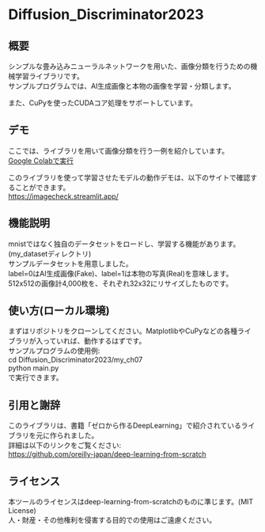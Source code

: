 # Diffusion_Discriminator2023

## 概要
シンプルな畳み込みニューラルネットワークを用いた、画像分類を行うための機械学習ライブラリです。  
サンプルプログラムでは、AI生成画像と本物の画像を学習・分類します。  

また、CuPyを使ったCUDAコア処理をサポートしています。  

## デモ
ここでは、ライブラリを用いて画像分類を行う一例を紹介しています。  
[Google Colabで実行](https://colab.research.google.com/drive/1BcjiWriGA97ZIkXCfv7BiLF5klc7pSN0?usp=sharing)

このライブラリを使って学習させたモデルの動作デモは、以下のサイトで確認することができます。  
https://imagecheck.streamlit.app/  

## 機能説明
mnistではなく独自のデータセットをロードし、学習する機能があります。(my_datasetディレクトリ)  
サンプルデータセットを用意しました。  
label=0はAI生成画像(Fake)、label=1は本物の写真(Real)を意味します。  
512x512の画像計4,000枚を、それぞれ32x32にリサイズしたものです。  

## 使い方(ローカル環境)
まずはリポジトリをクローンしてください。MatplotlibやCuPyなどの各種ライブラリが入っていれば、動作するはずです。  
サンプルプログラムの使用例:  
cd Diffusion_Discriminator2023/my_ch07  
python main.py  
で実行できます。  


## 引用と謝辞
このライブラリは、書籍「ゼロから作るDeepLearning」で紹介されているライブラリを元に作られました。  
詳細は以下のリンクをご覧ください:  
https://github.com/oreilly-japan/deep-learning-from-scratch


## ライセンス
本ツールのライセンスはdeep-learning-from-scratchのものに準じます。(MIT License)  
人・財産・その他権利を侵害する目的での使用はご遠慮ください。  
